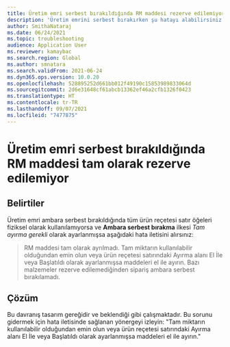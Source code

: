 ```yaml
---
title: Üretim emri serbest bırakıldığında RM maddesi rezerve edilemiyor
description: 'Üretim emrini serbest bırakırken şu hatayı alabilirsiniz: "RM maddesi tam olarak rezerve edilemiyor." Tam miktarın kullanılabilir olduğundan emin olun veya maddeleri el ile rezerve edin.'
author: SmithaNataraj
ms.date: 06/24/2021
ms.topic: troubleshooting
audience: Application User
ms.reviewer: kamaybac
ms.search.region: Global
ms.author: smnatara
ms.search.validFrom: 2021-06-24
ms.dyn365.ops.version: 10.0.20
ms.openlocfilehash: 528895252d661bb012f49190c15853989833064d
ms.sourcegitcommit: 2d6e31648cf61abcb13362ef46a2cfb1326f0423
ms.translationtype: HT
ms.contentlocale: tr-TR
ms.lasthandoff: 09/07/2021
ms.locfileid: "7477875"
---
```

# <a name="item-rm-cant-be-fully-reserved-when-a-production-order-is-released"></a>Üretim emri serbest bırakıldığında RM maddesi tam olarak rezerve edilemiyor

## <a name="symptoms"></a>Belirtiler

Üretim emri ambara serbest bırakıldığında tüm ürün reçetesi satır öğeleri fiziksel olarak kullanılamıyorsa ve **Ambara serbest bırakma** ilkesi *Tam ayırma gerekli* olarak ayarlanmışsa aşağıdaki hata iletisini alırsınız:

> RM maddesi tam olarak ayrılmadı. Tam miktarın kullanılabilir olduğundan emin olun veya ürün reçetesi satırındaki Ayırma alanı El İle veya Başlatıldı olarak ayarlanmışsa maddeleri el ile ayırın. Bazı malzemeler rezerve edilemediğinden sipariş ambara serbest bırakılamadı.

## <a name="resolution"></a>Çözüm

Bu davranış tasarım gereğidir ve beklendiği gibi çalışmaktadır. Bu sorunu gidermek için hata iletisinde sağlanan yönergeyi izleyin: "Tam miktarın kullanılabilir olduğundan emin olun veya ürün reçetesi satırındaki Ayırma alanı El İle veya Başlatıldı olarak ayarlanmışsa maddeleri el ile ayırın."
